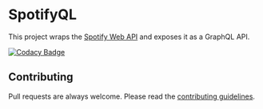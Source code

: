 # SpotifyQL

This project wraps the [Spotify Web API](https://developer.spotify.com/documentation/web-api/)
and exposes it as a GraphQL API.

[![Codacy Badge](https://api.codacy.com/project/badge/Grade/cd6ffd92d51246c79989a7553250ddbb)](https://www.codacy.com/manual/baynezy/spotifyQL?utm_source=github.com&amp;utm_medium=referral&amp;utm_content=baynezy/spotifyQL&amp;utm_campaign=Badge_Grade)

## Contributing

Pull requests are always welcome. Please read the [contributing guidelines](.github/CONTRIBUTING.md).
